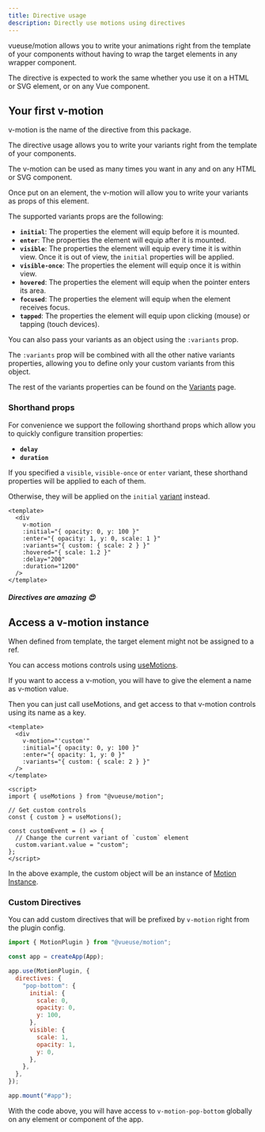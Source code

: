 ```yaml
---
title: Directive usage
description: Directly use motions using directives
---
```


vueuse/motion allows you to write your animations right from the template of your components without having to wrap the target elements in any wrapper component.

The directive is expected to work the same whether you use it on a HTML or SVG element, or on any Vue component.

## Your first v-motion

v-motion is the name of the directive from this package.

The directive usage allows you to write your variants right from the template of your components.

The v-motion can be used as many times you want in any and on any HTML or SVG component.

Once put on an element, the v-motion will allow you to write your variants as props of this element.

The supported variants props are the following:

- **`initial`**: The properties the element will equip before it is mounted.
- **`enter`**: The properties the element will equip after it is mounted.
- **`visible`**: The properties the element will equip every time it is within view. Once it is out of view, the `initial` properties will be applied.
- **`visible-once`**: The properties the element will equip once it is within view.
- **`hovered`**: The properties the element will equip when the pointer enters its area.
- **`focused`**: The properties the element will equip when the element receives focus.
- **`tapped`**: The properties the element will equip upon clicking (mouse) or tapping (touch devices).

You can also pass your variants as an object using the `:variants` prop.

The `:variants` prop will be combined with all the other native variants properties, allowing you to define only your custom variants from this object.

The rest of the variants properties can be found on the [Variants](/features/variants) page.

### Shorthand props

For convenience we support the following shorthand props which allow you to quickly configure transition properties:

- **`delay`**
- **`duration`**

If you specified a `visible`, `visible-once` or `enter` variant, these shorthand properties will be applied to each of them.

Otherwise, they will be applied on the `initial` [variant](/features/variants) instead.

```vue
<template>
  <div
    v-motion
    :initial="{ opacity: 0, y: 100 }"
    :enter="{ opacity: 1, y: 0, scale: 1 }"
    :variants="{ custom: { scale: 2 } }"
    :hovered="{ scale: 1.2 }"
    :delay="200"
    :duration="1200"
  />
</template>
```

##### _Directives are amazing_ 😍

## Access a v-motion instance

When defined from template, the target element might not be assigned to a ref.

You can access motions controls using [useMotions](/api/use-motions).

If you want to access a v-motion, you will have to give the element a name as v-motion value.

Then you can just call useMotions, and get access to that v-motion controls using its name as a key.

```vue
<template>
  <div
    v-motion="'custom'"
    :initial="{ opacity: 0, y: 100 }"
    :enter="{ opacity: 1, y: 0 }"
    :variants="{ custom: { scale: 2 } }"
  />
</template>

<script>
import { useMotions } from "@vueuse/motion";

// Get custom controls
const { custom } = useMotions();

const customEvent = () => {
  // Change the current variant of `custom` element
  custom.variant.value = "custom";
};
</script>
```

In the above example, the custom object will be an instance of [Motion Instance](/features/motion-instance).

### Custom Directives

You can add custom directives that will be prefixed by `v-motion` right from the plugin config.

```js
import { MotionPlugin } from "@vueuse/motion";

const app = createApp(App);

app.use(MotionPlugin, {
  directives: {
    "pop-bottom": {
      initial: {
        scale: 0,
        opacity: 0,
        y: 100,
      },
      visible: {
        scale: 1,
        opacity: 1,
        y: 0,
      },
    },
  },
});

app.mount("#app");
```

With the code above, you will have access to `v-motion-pop-bottom` globally on any element or component of the app.
